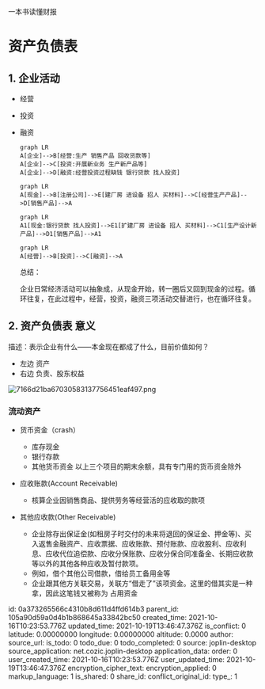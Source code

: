 一本书读懂财报

# 资产负债表

##  1. 企业活动

+ 经营

+ 投资

+ 融资

  ```mermaid
  graph LR
  A[企业]-->B[经营:生产 销售产品 回收货款等]
  A[企业]-->C[投资:开展新业务 生产新产品等]
  A[企业]-->D[融资:经营投资过程缺钱 银行贷款 找人投资]
  ```

  ```mermaid
  graph LR
  A[现金]-->B[注册公司]-->E[建厂房 进设备 招人 买材料]-->C[经营生产产品]-->D[销售产品]-->A
  ```

  ```mermaid
  graph LR
  A1[现金:银行贷款 找人投资]-->E1[扩建厂房 进设备 招人 买材料]-->C1[生产设计新产品]-->D1[销售产品]-->A1
  ```

  ```mermaid
  graph LR
  A[经营]-->B[投资]-->C[融资]-->A
  ```

  总结：

  企业日常经济活动可以抽象成，从现金开始，转一圈后又回到现金的过程。循环往复，在此过程中，经营，投资，融资三项活动交替进行，也在循环往复。

##  2. 资产负债表 意义

描述：表示企业有什么——本金现在都成了什么，目前价值如何？

+ 左边 资产
+ 右边 负责、股东权益

![7166d21ba67030583137756451eaf497.png](:/d0e467a50d3f4f9984560580a12691d2)

### 流动资产

+ 货币资金（crash）

  - 库存现金
  - 银行存款
  - 其他货币资金
  以上三个项目的期末余额，具有专门用的货币资金除外
  
 + 应收账款(Account Receivable) 
 
	-  核算企业因销售商品、提供劳务等经营活的应收取的款项    
	
+ 其他应收款(Other Receivable) 
		
	-   企业除存出保证金(如租房子时交付的未来将退回的保证金、押金等)、买入返售金融资产、应收票据、应收账款、预付账款、应收股利、应收利息、应收代位追偿款、应收分保账款、应收分保合同准备金、长期应收款等以外的其他各种应收及暂付款项。
	-   例如，借个其他公司借款，借给员工备用金等
	-   企业跟其他方关联交易，关联方“借走了”该项资金。这里的借其实是一种拿，因此这笔钱又被称为 占用资金
	
	
	
	 




id: 0a373265566c4310b8d611d4ffd614b3
parent_id: 105a90d59a0d4b1b868645a33842bc50
created_time: 2021-10-16T10:23:53.776Z
updated_time: 2021-10-19T13:46:47.376Z
is_conflict: 0
latitude: 0.00000000
longitude: 0.00000000
altitude: 0.0000
author: 
source_url: 
is_todo: 0
todo_due: 0
todo_completed: 0
source: joplin-desktop
source_application: net.cozic.joplin-desktop
application_data: 
order: 0
user_created_time: 2021-10-16T10:23:53.776Z
user_updated_time: 2021-10-19T13:46:47.376Z
encryption_cipher_text: 
encryption_applied: 0
markup_language: 1
is_shared: 0
share_id: 
conflict_original_id: 
type_: 1